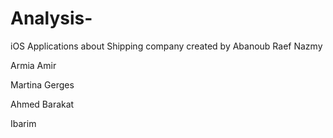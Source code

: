 # Analysis-
iOS Applications about Shipping company
created by 
Abanoub Raef Nazmy

Armia Amir

Martina Gerges

Ahmed Barakat

Ibarim

